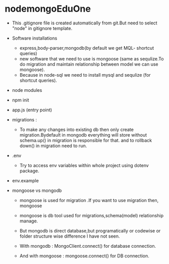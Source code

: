 # nodemongoEduOne

- This .gitignore file is created automatically from git.But need to select "node" in gitignore template.

- Software installations 
    - express,body-parser,mongodb(by default we get MQL- shortcut queries)
    - new software that we need to use is mongoose (same as sequlize.To do migration and maintain
    relationship between model we can use mongoose).
    - Because in node-sql we need to install mysql and sequlize (for shortcut queries).

- node modules
- npm init 
- app.js (entry point)
- migrations :
    - To make any changes into existing db then only create migration.Bydefault in mongodb everything will store without schema.up() in migration is responsible for that. and to rollback down() in migration need to run.
- .env 
    -  Try to access env variables within whole project using dotenv package.
- env.example

- mongoose vs mongodb
    - mongoose is used for migration .If you want to use migration then, mongoose
    - mongoose is db tool used for migrations,schema(model) relationship manage.
    - But mongodb is direct database,but programatically or codewise or folder structure wise     difference I have not seen.

    - With mongodb : MongoClient.connect() for database connection.
    - And with mongoose : mongoose.connect() for DB connection.


    